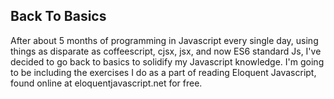 ## Back To Basics

After about 5 months of programming in Javascript every single day, using things as disparate as coffeescript, cjsx, jsx, and now ES6 standard Js, I've decided to go back to basics to solidify my Javascript knowledge. I'm going to be including the exercises I do as a part of reading Eloquent Javascript, found online at eloquentjavascript.net for free.
